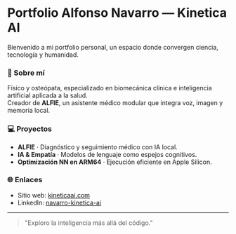 # Portfolio Alfonso Navarro — Kinetica AI

Bienvenido a mi portfolio personal, un espacio donde convergen ciencia, tecnología y humanidad.

### 🧠 Sobre mí
Físico y osteópata, especializado en biomecánica clínica e inteligencia artificial aplicada a la salud.  
Creador de **ALFIE**, un asistente médico modular que integra voz, imagen y memoria local.  

### 💻 Proyectos
- **ALFIE** · Diagnóstico y seguimiento médico con IA local.
- **IA & Empatía** · Modelos de lenguaje como espejos cognitivos.
- **Optimización NN en ARM64** · Ejecución eficiente en Apple Silicon.

### 🌐 Enlaces
- Sitio web: [kineticaai.com](https://www.kineticaai.com)
- LinkedIn: [navarro-kinetica-ai](https://www.linkedin.com/in/navarro-kinetica-ai)

---

> "Exploro la inteligencia más allá del código."
